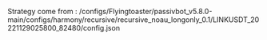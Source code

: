 Strategy come from : /configs/Flyingtoaster/passivbot_v5.8.0-main/configs/harmony/recursive/recursive_noau_longonly_0.1/LINKUSDT_20221129025800_82480/config.json